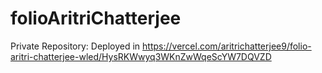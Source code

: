 # folioAritriChatterjee
Private Repository: 
Deployed in https://vercel.com/aritrichatterjee9/folio-aritri-chatterjee-wled/HysRKWwyq3WKnZwWqeScYW7DQVZD 

